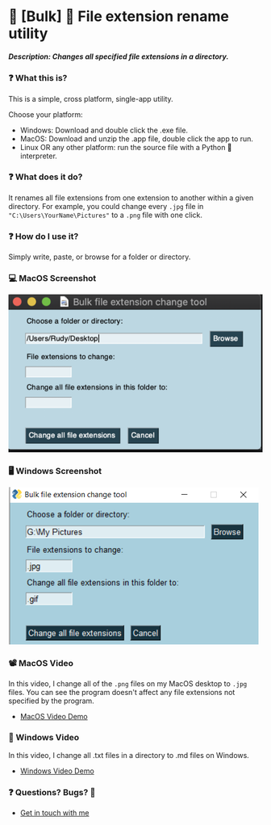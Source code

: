 # 💪 [Bulk] 💪 File extension rename utility 

##### Description: Changes all specified file extensions in a directory. 

### ❓ What this is?

This is a simple, cross platform, single-app utility. 

Choose your platform:
- Windows: Download and double click the .exe file.
- MacOS: Download and unzip the .app file, double click the app to run.
- Linux OR any other platform: run the source file with a Python 🐍 interpreter.

### ❓ What does it do?

It renames all file extensions from one extension to another within a given directory. For example, you could change every `.jpg` file in `"C:\Users\YourName\Pictures"` to a `.png` file with one click.

### ❓ How do I use it?

Simply write, paste, or browse for a folder or directory.  

### 💻 MacOS Screenshot

![Windows Screenshot](Assets/MacOSScreenshot.png)

### 🖥 Windows Screenshot

![Windows Screenshot](Assets/WindowsScreenshot.png)

### 📽 MacOS Video
In this video, I change all of the `.png` files on my MacOS desktop to `.jpg` files. You can see the program doesn't affect any file extensions not specified by the program.

- [MacOS Video Demo](https://d.pr/i/65bP8V)

### 🎥 Windows Video
In this video, I change all .txt files in a directory to .md files on Windows.

- [Windows Video Demo](https://d.pr/i/Uk1G0T)

### ❓ Questions? Bugs? 🐛

- [Get in touch with me](https://rudyfaile.com/contact/)